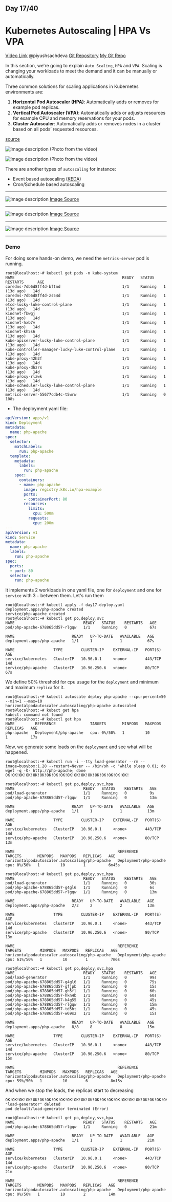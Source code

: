 ## Day 17/40
# Kubernetes Autoscaling | HPA Vs VPA
[Video Link](https://www.youtube.com/watch?v=afUL5jGoLx0)
@piyushsachdeva 
[Git Repository](https://github.com/piyushsachdeva/CKA-2024/)
[My Git Repo](https://github.com/sina14/40daysofkubernetes)


In this section, we're going to explain `Auto Scaling`, `HPA` and `VPA`.
Scaling is changing your workloads to meet the demand and it can be manually or automatically.

Three common solutions for scaling applications in Kubernetes environments are:
1. **Horizontal Pod Autoscaler (HPA)**: Automatically adds or removes for example pod replicas.
2. **Vertical Pod Autoscaler (VPA)**: Automatically adds or adjusts resources for example CPU and memory reservations for your pods.
3. **Cluster Autoscaler**: Automatically adds or removes nodes in a cluster based on all pods’ requested resources.

[source](https://spot.io/resources/kubernetes-autoscaling/3-methods-and-how-to-make-them-great/)

![Image description](https://dev-to-uploads.s3.amazonaws.com/uploads/articles/c6096xupm558hhqhvoqq.png)
(Photo from the video)

![Image description](https://dev-to-uploads.s3.amazonaws.com/uploads/articles/s3727vmkvqjx9zuhd9v7.png)
(Photo from the video)

There are another types of `autoscaling` for instance:
- Event based autoscaling ([KEDA](https://www.cncf.io/projects/keda/))
- Cron/Schedule based autoscaling

---
![Image description](https://dev-to-uploads.s3.amazonaws.com/uploads/articles/b02aovgy8xd6h0hxrsu7.png)
[Image Source](https://www.cncf.io/blog/2019/10/29/kubernetes-autoscaling-101-cluster-autoscaler-horizontal-autoscaler-and-vertical-pod-autoscaler/)

---
![Image description](https://dev-to-uploads.s3.amazonaws.com/uploads/articles/fxev4q8o5kvu55aldgwv.png)
[Image Source](https://www.cncf.io/blog/2019/10/29/kubernetes-autoscaling-101-cluster-autoscaler-horizontal-autoscaler-and-vertical-pod-autoscaler/)

---
![Image description](https://dev-to-uploads.s3.amazonaws.com/uploads/articles/iahk3cxoqczcg4oy164c.png)
[Image Source](https://www.cncf.io/blog/2019/10/29/kubernetes-autoscaling-101-cluster-autoscaler-horizontal-autoscaler-and-vertical-pod-autoscaler/)

---

### Demo
For doing some hands-on demo, we need the `metrics-server` pod is running.
```console
root@localhost:~# kubectl get pods -n kube-system
NAME                                               READY   STATUS    RESTARTS      AGE
coredns-7db6d8ff4d-bftnd                           1/1     Running   1 (13d ago)   14d
coredns-7db6d8ff4d-zs54d                           1/1     Running   1 (13d ago)   14d
etcd-lucky-luke-control-plane                      1/1     Running   1 (13d ago)   14d
kindnet-fbwgj                                      1/1     Running   1 (13d ago)   14d
kindnet-hxb7v                                      1/1     Running   1 (13d ago)   14d
kindnet-kh5s6                                      1/1     Running   1 (13d ago)   14d
kube-apiserver-lucky-luke-control-plane            1/1     Running   1 (13d ago)   14d
kube-controller-manager-lucky-luke-control-plane   1/1     Running   1 (13d ago)   14d
kube-proxy-42h2f                                   1/1     Running   1 (13d ago)   14d
kube-proxy-dhzrs                                   1/1     Running   1 (13d ago)   14d
kube-proxy-rlzwk                                   1/1     Running   1 (13d ago)   14d
kube-scheduler-lucky-luke-control-plane            1/1     Running   1 (13d ago)   14d
metrics-server-55677cdb4c-t5wrw                    1/1     Running   0             108s

```

- The deployment yaml file:
```yaml
apiVersion: apps/v1
kind: Deployment
metadata:
  name: php-apache
spec:
  selector:
    matchLabels:
      run: php-apache
  template:
    metadata:
      labels:
        run: php-apache
    spec:
      containers:
      - name: php-apache
        image: registry.k8s.io/hpa-example
        ports:
        - containerPort: 80
        resources:
          limits:
            cpu: 500m
          requests:
            cpu: 200m
---
apiVersion: v1
kind: Service
metadata:
  name: php-apache
  labels:
    run: php-apache
spec:
  ports:
  - port: 80
  selector:
    run: php-apache
```
It implements 2 workloads in one yaml file, one for `deployment` and one for `service` with 3 `-` between them.
Let's run them
```console
root@localhost:~# kubectl apply -f day17-deploy.yaml
deployment.apps/php-apache created
service/php-apache created
root@localhost:~# kubectl get po,deploy,svc
NAME                              READY   STATUS    RESTARTS   AGE
pod/php-apache-678865dd57-rlgqw   1/1     Running   0          67s

NAME                         READY   UP-TO-DATE   AVAILABLE   AGE
deployment.apps/php-apache   1/1     1            1           67s

NAME                 TYPE        CLUSTER-IP    EXTERNAL-IP   PORT(S)   AGE
service/kubernetes   ClusterIP   10.96.0.1     <none>        443/TCP   14d
service/php-apache   ClusterIP   10.96.250.6   <none>        80/TCP    67s
```

We define 50% threshold for cpu usage for the `deployment` and minimum and maximum `replica` for it.
```console
root@localhost:~# kubectl autoscale deploy php-apache --cpu-percent=50 --min=1 --max=10
horizontalpodautoscaler.autoscaling/php-apache autoscaled
root@localhost:~# kubect get hpa
kubect: command not found
root@localhost:~# kubectl get hpa
NAME         REFERENCE               TARGETS       MINPODS   MAXPODS   REPLICAS   AGE
php-apache   Deployment/php-apache   cpu: 0%/50%   1         10        1          17s
```

Now, we generate some loads on the `deployment` and see what will be happened.
```console
root@localhost:~# kubectl run -i --tty load-generator --rm --image=busybox:1.28 --restart=Never -- /bin/sh -c "while sleep 0.01; do wget -q -O- http://php-apache; done
OK!OK!OK!OK!OK!OK!OK!OK!OK!OK!OK!OK!OK!OK!OK!OK!OK!OK!
```

```console
root@localhost:~# kubectl get po,deploy,svc,hpa
NAME                              READY   STATUS    RESTARTS   AGE
pod/load-generator                1/1     Running   0          9s
pod/php-apache-678865dd57-rlgqw   1/1     Running   0          13m

NAME                         READY   UP-TO-DATE   AVAILABLE   AGE
deployment.apps/php-apache   1/1     1            1           13m

NAME                 TYPE        CLUSTER-IP    EXTERNAL-IP   PORT(S)   AGE
service/kubernetes   ClusterIP   10.96.0.1     <none>        443/TCP   14d
service/php-apache   ClusterIP   10.96.250.6   <none>        80/TCP    13m

NAME                                             REFERENCE               TARGETS       MINPODS   MAXPODS   REPLICAS   AGE
horizontalpodautoscaler.autoscaling/php-apache   Deployment/php-apache   cpu: 0%/50%   1         10        1          6m45s
```

```console
root@localhost:~# kubectl get po,deploy,svc,hpa
NAME                              READY   STATUS    RESTARTS   AGE
pod/load-generator                1/1     Running   0          30s
pod/php-apache-678865dd57-g4gl6   1/1     Running   0          6s
pod/php-apache-678865dd57-rlgqw   1/1     Running   0          13m

NAME                         READY   UP-TO-DATE   AVAILABLE   AGE
deployment.apps/php-apache   2/2     2            2           13m

NAME                 TYPE        CLUSTER-IP    EXTERNAL-IP   PORT(S)   AGE
service/kubernetes   ClusterIP   10.96.0.1     <none>        443/TCP   14d
service/php-apache   ClusterIP   10.96.250.6   <none>        80/TCP    13m

NAME                                             REFERENCE               TARGETS        MINPODS   MAXPODS   REPLICAS   AGE
horizontalpodautoscaler.autoscaling/php-apache   Deployment/php-apache   cpu: 61%/50%   1         10        1          7m6s
```

```console
root@localhost:~# kubectl get po,deploy,svc,hpa
NAME                              READY   STATUS    RESTARTS   AGE
pod/load-generator                1/1     Running   0          99s
pod/php-apache-678865dd57-g4gl6   1/1     Running   0          75s
pod/php-apache-678865dd57-gfjpb   1/1     Running   0          15s
pod/php-apache-678865dd57-gh5fl   1/1     Running   0          60s
pod/php-apache-678865dd57-hkn4b   1/1     Running   0          60s
pod/php-apache-678865dd57-k4g55   1/1     Running   0          45s
pod/php-apache-678865dd57-rlgqw   1/1     Running   0          15m
pod/php-apache-678865dd57-td5ht   1/1     Running   0          45s
pod/php-apache-678865dd57-w69s2   1/1     Running   0          15s

NAME                         READY   UP-TO-DATE   AVAILABLE   AGE
deployment.apps/php-apache   8/8     8            8           15m

NAME                 TYPE        CLUSTER-IP    EXTERNAL-IP   PORT(S)   AGE
service/kubernetes   ClusterIP   10.96.0.1     <none>        443/TCP   14d
service/php-apache   ClusterIP   10.96.250.6   <none>        80/TCP    15m

NAME                                             REFERENCE               TARGETS        MINPODS   MAXPODS   REPLICAS   AGE
horizontalpodautoscaler.autoscaling/php-apache   Deployment/php-apache   cpu: 59%/50%   1         10        6          8m15s
```
And when we stop the loads, the replicas start to decreasing
```
OK!OK!OK!OK!OK!OK!OK!OK!OK!OK!OK!OK!OK!OK!OK!OK!OK!OK!OK!OK!OK!OK!OK!OK!OK!OK!OK!OK!OK!OK!OK!OK!OK!OK!OK!OK!^Cpod "load-generator" deleted
pod default/load-generator terminated (Error)
```

```console
root@localhost:~# kubectl get po,deploy,svc,hpa
NAME                              READY   STATUS    RESTARTS   AGE
pod/php-apache-678865dd57-rlgqw   1/1     Running   0          21m

NAME                         READY   UP-TO-DATE   AVAILABLE   AGE
deployment.apps/php-apache   1/1     1            1           21m

NAME                 TYPE        CLUSTER-IP    EXTERNAL-IP   PORT(S)   AGE
service/kubernetes   ClusterIP   10.96.0.1     <none>        443/TCP   14d
service/php-apache   ClusterIP   10.96.250.6   <none>        80/TCP    21m

NAME                                             REFERENCE               TARGETS       MINPODS   MAXPODS   REPLICAS   AGE
horizontalpodautoscaler.autoscaling/php-apache   Deployment/php-apache   cpu: 0%/50%   1         10        2          14m

```



